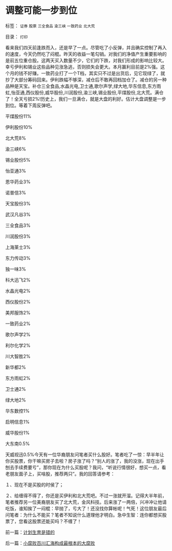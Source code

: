 # 调整可能一步到位

标签： `证券` `股票` `三全食品` `渝三峡` `一致药业` `北大荒` 

目录： `打印`

看来我们四天前逢跌而入，还是早了一点。尽管吃了小反弹，并且确实控制了再入的速度，今天仍然吃了闷棍。昨天的收益一笔勾销。对我们的净值产生重要影响的是前五位重仓股。这两天买入数量不少，它们的下跌，对我们形成的影响比较大。幸亏伊利和锡业这些品种见涨急逃，否则损失会更大。本月赢利目前是2%强。这个月的钱不好赚。一致药业打了一个T档，其实只不过是出货后，见它现绿了，就抄了大部分筹码回来。伊利跌幅不够深，减仓后不敢再回档加仓了。减仓的另一种品种是天宝。补仓三全食品,水晶光电,卫士通,歌尔声学,绿大地,华东信息,东方雨虹,怡亚通,西仪股份,威华股份,川润股份,渝三峡,锡业股份,平煤股份,北大荒。满仓了！全天亏损2%!历史上，我们一旦满仓，就是大盘的利好。估计大盘调整是一步到位。等着下周反弹吧。

平煤股份11%

伊利股份10%

北大荒8%

渝三峡6%

锡业股份5%

怡亚通3%

恩华药业3%

诺普信3%

天宝股份3%

武汉凡谷3%

三全食品3%

川润股份3%

上海莱士3%

东力传动3%

独一味3%

科大迅飞2%

水晶光电2%

西仪股份2%

美邦服饰2%

一致药业2%

歌尔声学2%

利尔化学2%

川大智胜2%

新华都2%

东方雨虹2%

卫士通2%

绿大地2%

华东数控1%

启明信息1%

威华股份1%

大东南0.5%

天威视迅0.5%今天有一位华裔朋友问笔者买什么股好。笔者吃了一惊：早半年让你买股票，你干嘛买房子去啦？房子涨了吗？“别人的涨了，我的没涨，现在出手刨去手续费要亏”，那你现在为什么买股呢？我问，“听说行情很好，想买一点，看老朋友面子上，买啥股，推荐两只”。我的回答请参考：

１、现在不是买股的时侯了；

２、给缠得不得了，你还是买伊利和北大荒吧。不过一涨就开溜。记得大半年前，笔者推荐另一位美裔朋友买了北大荒，金风科技。后来涨了一两倍，兴冲冲让他请吃饭，谁知挨了一闷棍：早抛了，亏大了！还没找你算帐呢！气死！这位朋友最后问笔者：为什么不能买？笔者不知说什么道理他才明白。急中生智：连你都想买股票了，您看这股票还能买吗？不缠了！

前一篇：[计划生育是错的](../../../2009/6/12/计划生育是错的.md)

后一篇：[小腐败百川汇海构成最根本的大腐败](../../../2009/6/12/小腐败百川汇海构成最根本的大腐败.md)